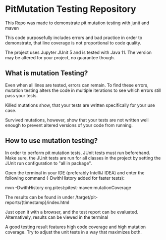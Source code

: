 # PitMutation Testing Repository
This Repo was made to demonstrate pit mutation testing with junit and maven

This code purposefully includes errors and bad practice in order to demonstrate, that line coverage is not proportional to code quality.

The project uses Jupyter JUnit 5 and is tested with Java 11. The version may be altered for your project, no guarantee though.

## What is mutation Testing?
Even when all lines are tested, errors can remain. To find these errors, mutation testing alters the code in multiple iterations to see which errors still pass your tests.

Killed mutations show, that your tests are written specifically for your use case.

Survived mutations, however, show that your tests are not written well enough to prevent altered versions of your code from running.

## How to use mutation testing?
In order to perform pit mutation tests, JUnit tests must run beforehand.
Make sure, the JUnit tests are run for all classes in the project by setting the JUnit run configuration to "all in package".

Open the terminal in your IDE (preferably IntelliJ IDEA) and enter the following command (-DwithHistory added for faster tests):

mvn -DwithHistory org.pitest:pitest-maven:mutationCoverage

The results can be found in under /target/pit-reports/{timestamp}/index.html

Just open it with a browser, and the test report can be evaluated. Alternatively, results can be viewed in the terminal

A good testing result features high code coverage and high mutation coverage.
Try to adjust the unit tests in a way that maximizes both.